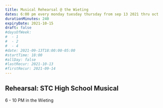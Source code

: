 ```yaml
---
title: Musical Rehearsal @ the Wieting
dates: 6:00 pm every monday tuesday thursday from sep 13 2021 thru oct 14 2021
durationMinutes: 240
expiryDate: 2021-10-15
draft: false
#daysOfWeek:
#  - 1
#  - 2
#  - 4
#date: 2021-09-13T18:00:00-05:00
#startTime: 18:00
#allDay: false
#lastRecur: 2021-10-13
#firstRecur: 2021-09-14
---
```


## Rehearsal: STC High School Musical 
6 - 10 PM in the Wieting
